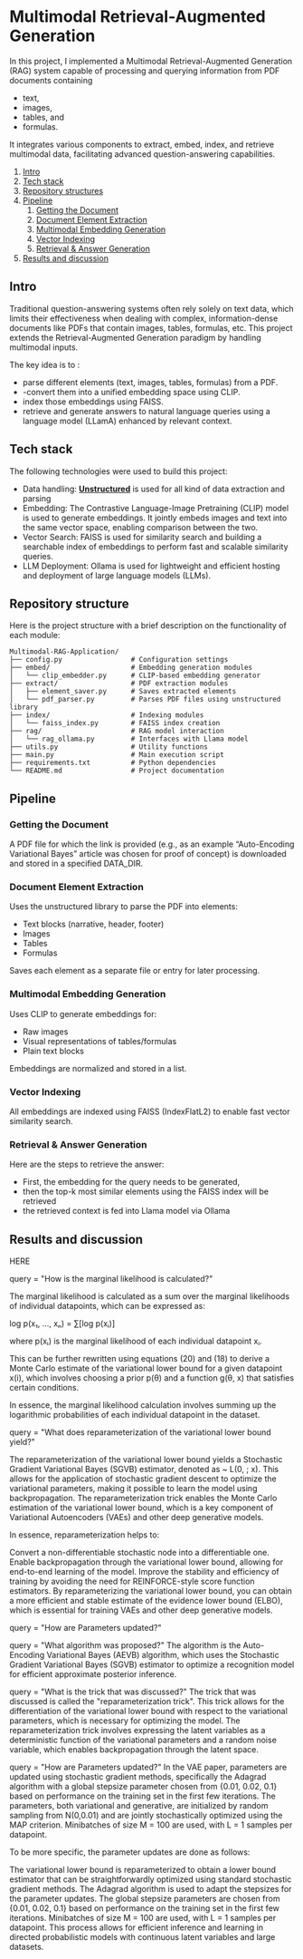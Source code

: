 # Multimodal Retrieval-Augmented Generation 

In this project, I implemented a Multimodal Retrieval-Augmented Generation (RAG) system capable of processing and querying information from PDF documents containing 
- text,
- images,
- tables, and
- formulas.

It integrates various components to extract, embed, index, and retrieve multimodal data, facilitating advanced question-answering capabilities.

1. [Intro](#1)
2. [Tech stack](#2)
3. [Repository structures](#3)
4. [Pipeline](#4)
   1. [Getting the Document](#5)
   2. [Document Element Extraction](#6)
   3. [Multimodal Embedding Generation](#7)
   4. [Vector Indexing](#8)
   5. [Retrieval & Answer Generation](#9)
5. [Results and discussion ](#10) 


<a name="1"></a>
## Intro
Traditional question-answering systems often rely solely on text data, which limits their effectiveness when dealing with complex, information-dense documents like PDFs that contain images, tables, formulas, etc. This project extends the Retrieval-Augmented Generation paradigm by handling multimodal inputs.

The key idea is to :
- parse different elements (text, images, tables, formulas) from a PDF.
- -convert them into a unified embedding space using CLIP.
- index those embeddings using FAISS.
- retrieve and generate answers to natural language queries using a language model (LLamA) enhanced by relevant context.

<a name="2"></a>
## Tech stack

The following technologies were used to build this project:

- Data handling: **<a href="https://unstructured.io/">Unstructured</a>** is used for all kind of data extraction and parsing
- Embedding: The Contrastive Language-Image Pretraining (CLIP) model is used to generate embeddings. It jointly embeds images and text into the same vector space, enabling comparison between the two.
- Vector Search: FAISS is used for similarity search and building a searchable index of embeddings to perform fast and scalable similarity queries.
- LLM Deployment: Ollama is used for lightweight and efficient hosting and deployment of large language models (LLMs).

<a name="3"></a>
## Repository structure

Here is the project structure with a brief description on the functionality of each module:

    Multimodal-RAG-Application/
    ├── config.py                 # Configuration settings
    ├── embed/                    # Embedding generation modules
    │   └── clip_embedder.py      # CLIP-based embedding generator
    ├── extract/                  # PDF extraction modules
    │   ├── element_saver.py      # Saves extracted elements
    │   └── pdf_parser.py         # Parses PDF files using unstructured library 
    ├── index/                    # Indexing modules
    │   └── faiss_index.py        # FAISS index creation
    ├── rag/                      # RAG model interaction
    │   └── rag_ollama.py         # Interfaces with Llama model
    ├── utils.py                  # Utility functions
    ├── main.py                   # Main execution script
    ├── requirements.txt          # Python dependencies
    └── README.md                 # Project documentation


<a name="4"></a>
## Pipeline

<a name="5"></a>
### Getting the Document
A PDF file for which the link is provided (e.g., as an example “Auto-Encoding Variational Bayes” article was chosen for proof of concept) is downloaded and stored  in a specified DATA_DIR.

<a name="6"></a>
### Document Element Extraction
Uses the unstructured library to parse the PDF into elements:

- Text blocks (narrative, header, footer)
- Images
- Tables
- Formulas

Saves each element as a separate file or entry for later processing.

<a name="7"></a>
### Multimodal Embedding Generation 
Uses CLIP to generate embeddings for:
- Raw images
- Visual representations of tables/formulas
- Plain text blocks

Embeddings are normalized and stored in a list.

<a name="8"></a>
### Vector Indexing
All embeddings are indexed using FAISS (IndexFlatL2) to enable fast vector similarity search.

<a name="9"></a>
### Retrieval & Answer Generation
Here are the steps to retrieve the answer:
- First, the embedding for the query needs to be generated,
- then the top-k most similar elements using the FAISS index will be retrieved
- the retrieved context is fed into Llama model via Ollama 

<a name="10"></a>
## Results and discussion 
HERE

query = "How is the marginal likelihood is calculated?"

The marginal likelihood is calculated as a sum over the marginal likelihoods of individual datapoints, which can be expressed as:

log p(x₁, ..., xₙ) = ∑[log p(xᵢ)]

where p(xᵢ) is the marginal likelihood of each individual datapoint xᵢ.

This can be further rewritten using equations (20) and (18) to derive a Monte Carlo estimate of the variational lower bound for a given datapoint x(i), which involves choosing a prior p(θ) and a function g(θ, x) that satisfies certain conditions.

In essence, the marginal likelihood calculation involves summing up the logarithmic probabilities of each individual datapoint in the dataset.



query = "What does reparameterization of the variational lower bound yield?"

The reparameterization of the variational lower bound yields a Stochastic Gradient Variational Bayes (SGVB) estimator, denoted as ~ L(0, ; x). This allows for the application of stochastic gradient descent to optimize the variational parameters, making it possible to learn the model using backpropagation. The reparameterization trick enables the Monte Carlo estimation of the variational lower bound, which is a key component of Variational Autoencoders (VAEs) and other deep generative models.

In essence, reparameterization helps to:

Convert a non-differentiable stochastic node into a differentiable one.
Enable backpropagation through the variational lower bound, allowing for end-to-end learning of the model.
Improve the stability and efficiency of training by avoiding the need for REINFORCE-style score function estimators.
By reparameterizing the variational lower bound, you can obtain a more efficient and stable estimate of the evidence lower bound (ELBO), which is essential for training VAEs and other deep generative models.

query = "How are Parameters updated?"


query = "What algorithm was proposed?"
The algorithm is the Auto-Encoding Variational Bayes (AEVB) algorithm, which uses the Stochastic Gradient Variational Bayes (SGVB) estimator to optimize a recognition model for efficient approximate posterior inference.


query = "What is the trick that was discussed?"
The trick that was discussed is called the "reparameterization trick". This trick allows for the differentiation of the variational lower bound with respect to the variational parameters, which is necessary for optimizing the model. The reparameterization trick involves expressing the latent variables as a deterministic function of the variational parameters and a random noise variable, which enables backpropagation through the latent space.



query = "How are Parameters updated?"
In the VAE paper, parameters are updated using stochastic gradient methods, specifically the Adagrad algorithm with a global stepsize parameter chosen from {0.01, 0.02, 0.1} based on performance on the training set in the first few iterations. The parameters, both variational and generative, are initialized by random sampling from N(0,0.01) and are jointly stochastically optimized using the MAP criterion. Minibatches of size M = 100 are used, with L = 1 samples per datapoint.

To be more specific, the parameter updates are done as follows:

The variational lower bound is reparameterized to obtain a lower bound estimator that can be straightforwardly optimized using standard stochastic gradient methods.
The Adagrad algorithm is used to adapt the stepsizes for the parameter updates.
The global stepsize parameters are chosen from {0.01, 0.02, 0.1} based on performance on the training set in the first few iterations.
Minibatches of size M = 100 are used, with L = 1 samples per datapoint.
This process allows for efficient inference and learning in directed probabilistic models with continuous latent variables and large datasets.
